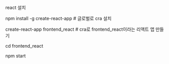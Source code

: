 
react 설치

npm install -g create-react-app # 글로벌로 cra 설치

create-react-app frontend_react # cra로 frontend_react이라는 리액트 앱 만들기

cd frontend_react

npm start
